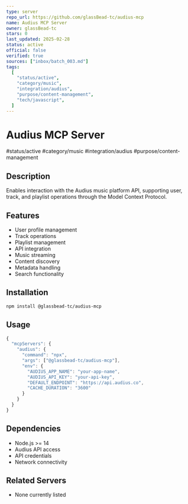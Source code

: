 ```yaml
---
type: server
repo_url: https://github.com/glassBead-tc/audius-mcp
name: Audius MCP Server
owner: glassBead-tc
stars: 0
last_updated: 2025-02-28
status: active
official: false
verified: true
sources: ["inbox/batch_003.md"]
tags:
  [
    "status/active",
    "category/music",
    "integration/audius",
    "purpose/content-management",
    "tech/javascript",
  ]
---
```


# Audius MCP Server

#status/active #category/music #integration/audius #purpose/content-management

## Description

Enables interaction with the Audius music platform API, supporting user, track, and playlist operations through the Model Context Protocol.

## Features

- User profile management
- Track operations
- Playlist management
- API integration
- Music streaming
- Content discovery
- Metadata handling
- Search functionality

## Installation

```bash
npm install @glassbead-tc/audius-mcp
```

## Usage

```javascript
{
  "mcpServers": {
    "audius": {
      "command": "npx",
      "args": ["@glassbead-tc/audius-mcp"],
      "env": {
        "AUDIUS_APP_NAME": "your-app-name",
        "AUDIUS_API_KEY": "your-api-key",
        "DEFAULT_ENDPOINT": "https://api.audius.co",
        "CACHE_DURATION": "3600"
      }
    }
  }
}
```

## Dependencies

- Node.js >= 14
- Audius API access
- API credentials
- Network connectivity

## Related Servers

- None currently listed
